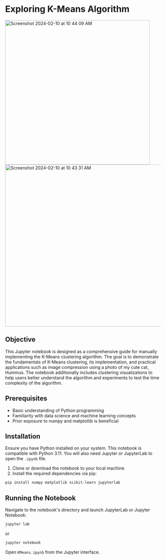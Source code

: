 
# Exploring K-Means Algorithm

<img width="468" alt="Screenshot 2024-02-10 at 10 44 09 AM" src="https://github.com/ianduke25/KMeans/assets/132767073/26fe2b7e-832e-4884-8531-506d50f602a8">


<img width="525" alt="Screenshot 2024-02-10 at 10 43 31 AM" src="https://github.com/ianduke25/KMeans/assets/132767073/3e55e4aa-d738-4c1b-9e22-5939f88b17c7">


## Objective
This Jupyter notebook is designed as a comprehensive guide for manually implementing the K-Means clustering algorithm. The goal is to demonstrate the fundamentals of K-Means clustering, its implementation, and practical applications such as image compression using a photo of my cute cat, Hummus. The notebook additionally includes clustering visualizations to help users better understand the algorithm and experiments to test the time complexity of the algorithm.

## Prerequisites
- Basic understanding of Python programming
- Familiarity with data science and machine learning concepts
- Prior exposure to numpy and matplotlib is beneficial

## Installation
Ensure you have Python installed on your system. This notebook is compatible with Python 3.11. You will also need Jupyter or JupyterLab to open the `.ipynb` file.

1. Clone or download the notebook to your local machine.
2. Install the required dependencies via pip:

```bash
pip install numpy matplotlib scikit-learn jupyterlab
```

## Running the Notebook
Navigate to the notebook's directory and launch JupyterLab or Jupyter Notebook:

```bash
jupyter lab
```
or
```bash
jupyter notebook
```

Open `KMeans.ipynb` from the Jupyter interface.

